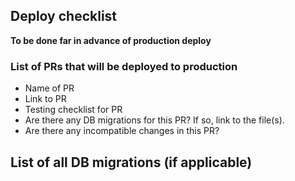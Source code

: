 ## Deploy checklist
**To be done far in advance of production deploy**

### List of PRs that will be deployed to production
- Name of PR
- Link to PR
- Testing checklist for PR
- Are there any DB migrations for this PR? If so, link to the file(s).
- Are there any incompatible changes in this PR?

## List of all DB migrations (if applicable)
